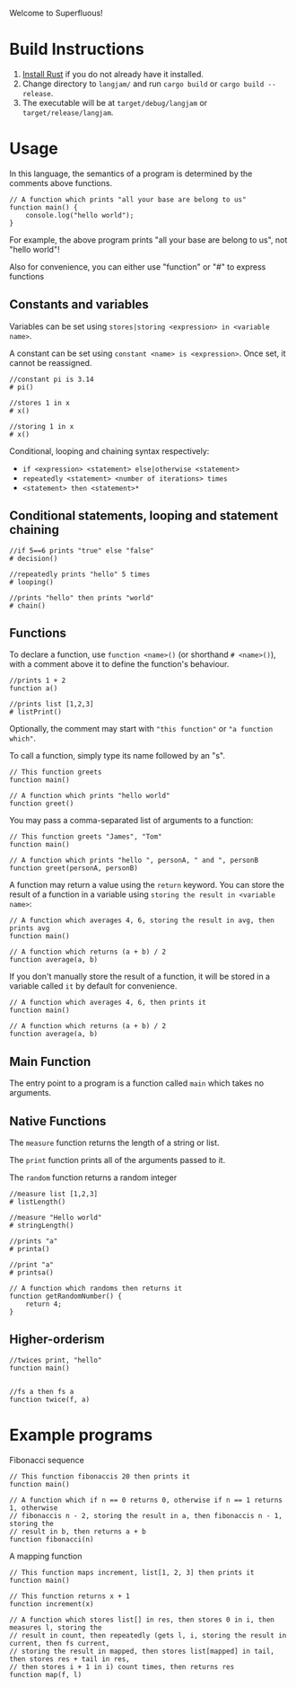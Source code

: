 Welcome to Superfluous!

# Build Instructions

1. [Install Rust](https://www.rust-lang.org/tools/install) if you do not already have it installed.
2. Change directory to `langjam/` and run `cargo build` or `cargo build --release`.
3. The executable will be at `target/debug/langjam` or `target/release/langjam`.


# Usage

In this language, the semantics of a program is determined by the comments above functions.

```
// A function which prints "all your base are belong to us"
function main() {
    console.log("hello world");
}
```

For example, the above program prints "all your base are belong to us", not "hello world"!

Also for convenience, you can either use "function" or "#" to express functions

## Constants and variables
Variables can be set using `stores|storing <expression> in <variable name>`.

A constant can be set using `constant <name> is <expression>`. Once set, it cannot be reassigned.

```
//constant pi is 3.14
# pi()

//stores 1 in x
# x()

//storing 1 in x
# x()
```
Conditional, looping and chaining syntax respectively:

- `if <expression> <statement> else|otherwise <statement>`
- `repeatedly <statement> <number of iterations> times`
- `<statement> then <statement>*`

## Conditional statements, looping and statement chaining
```
//if 5==6 prints "true" else "false"
# decision()

//repeatedly prints "hello" 5 times
# looping()

//prints "hello" then prints "world"
# chain()

```
## Functions
To declare a function, use `function <name>()` (or shorthand `# <name>()`), with a comment above it to define the function's behaviour.

```
//prints 1 + 2
function a()

//prints list [1,2,3]
# listPrint()
```

Optionally, the comment may start with `"this function"` or `"a function which"`.

To call a function, simply type its name followed by an "s".

```
// This function greets
function main()

// A function which prints "hello world"
function greet()
```

You may pass a comma-separated list of arguments to a function:

```
// This function greets "James", "Tom"
function main()

// A function which prints "hello ", personA, " and ", personB
function greet(personA, personB)
```

A function may return a value using the `return` keyword. You can store the result of a function in a variable using `storing the result in <variable name>`:

```
// A function which averages 4, 6, storing the result in avg, then prints avg
function main()

// A function which returns (a + b) / 2
function average(a, b)
```

If you don't manually store the result of a function, it will be stored in a variable called `it` by default for convenience.

```
// A function which averages 4, 6, then prints it
function main()

// A function which returns (a + b) / 2
function average(a, b)
```

## Main Function
The entry point to a program is a function called `main` which takes no arguments.

## Native Functions

The `measure` function returns the length of a string or list.

The `print` function prints all of the arguments passed to it.

The `random` function returns a random integer

```
//measure list [1,2,3] 
# listLength()

//measure "Hello world"
# stringLength()

//prints "a"
# printa()

//print "a"
# printsa()

// A function which randoms then returns it
function getRandomNumber() {
    return 4;
}

```
## Higher-orderism
```
//twices print, "hello"
function main()


//fs a then fs a
function twice(f, a)

```
# Example programs

Fibonacci sequence
```
// This function fibonaccis 20 then prints it
function main()

// A function which if n == 0 returns 0, otherwise if n == 1 returns 1, otherwise
// fibonaccis n - 2, storing the result in a, then fibonaccis n - 1, storing the
// result in b, then returns a + b
function fibonacci(n)
```


A mapping function
```
// This function maps increment, list[1, 2, 3] then prints it
function main()

// This function returns x + 1
function increment(x)

// A function which stores list[] in res, then stores 0 in i, then measures l, storing the
// result in count, then repeatedly (gets l, i, storing the result in current, then fs current,
// storing the result in mapped, then stores list[mapped] in tail, then stores res + tail in res,
// then stores i + 1 in i) count times, then returns res
function map(f, l)
```



